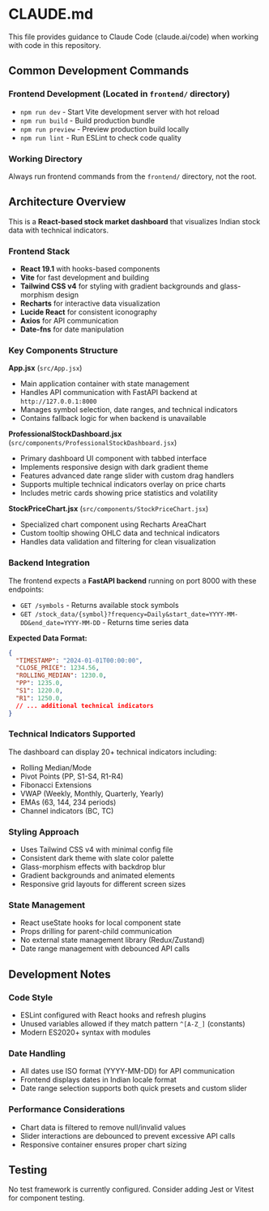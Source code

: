 # CLAUDE.md

This file provides guidance to Claude Code (claude.ai/code) when working with code in this repository.

## Common Development Commands

### Frontend Development (Located in `frontend/` directory)
- `npm run dev` - Start Vite development server with hot reload
- `npm run build` - Build production bundle  
- `npm run preview` - Preview production build locally
- `npm run lint` - Run ESLint to check code quality

### Working Directory
Always run frontend commands from the `frontend/` directory, not the root.

## Architecture Overview

This is a **React-based stock market dashboard** that visualizes Indian stock data with technical indicators.

### Frontend Stack
- **React 19.1** with hooks-based components
- **Vite** for fast development and building
- **Tailwind CSS v4** for styling with gradient backgrounds and glass-morphism design
- **Recharts** for interactive data visualization
- **Lucide React** for consistent iconography
- **Axios** for API communication
- **Date-fns** for date manipulation

### Key Components Structure

**App.jsx** (`src/App.jsx`)
- Main application container with state management
- Handles API communication with FastAPI backend at `http://127.0.0.1:8000`
- Manages symbol selection, date ranges, and technical indicators
- Contains fallback logic for when backend is unavailable

**ProfessionalStockDashboard.jsx** (`src/components/ProfessionalStockDashboard.jsx`)
- Primary dashboard UI component with tabbed interface
- Implements responsive design with dark gradient theme
- Features advanced date range slider with custom drag handlers
- Supports multiple technical indicators overlay on price charts
- Includes metric cards showing price statistics and volatility

**StockPriceChart.jsx** (`src/components/StockPriceChart.jsx`)  
- Specialized chart component using Recharts AreaChart
- Custom tooltip showing OHLC data and technical indicators
- Handles data validation and filtering for clean visualization

### Backend Integration

The frontend expects a **FastAPI backend** running on port 8000 with these endpoints:
- `GET /symbols` - Returns available stock symbols
- `GET /stock_data/{symbol}?frequency=Daily&start_date=YYYY-MM-DD&end_date=YYYY-MM-DD` - Returns time series data

**Expected Data Format:**
```json
{
  "TIMESTAMP": "2024-01-01T00:00:00",
  "CLOSE_PRICE": 1234.56,
  "ROLLING_MEDIAN": 1230.0,
  "PP": 1235.0,
  "S1": 1220.0,
  "R1": 1250.0,
  // ... additional technical indicators
}
```

### Technical Indicators Supported
The dashboard can display 20+ technical indicators including:
- Rolling Median/Mode
- Pivot Points (PP, S1-S4, R1-R4)
- Fibonacci Extensions
- VWAP (Weekly, Monthly, Quarterly, Yearly)  
- EMAs (63, 144, 234 periods)
- Channel indicators (BC, TC)

### Styling Approach
- Uses Tailwind CSS v4 with minimal config file
- Consistent dark theme with slate color palette
- Glass-morphism effects with backdrop blur
- Gradient backgrounds and animated elements
- Responsive grid layouts for different screen sizes

### State Management
- React useState hooks for local component state
- Props drilling for parent-child communication
- No external state management library (Redux/Zustand)
- Date range management with debounced API calls

## Development Notes

### Code Style
- ESLint configured with React hooks and refresh plugins
- Unused variables allowed if they match pattern `^[A-Z_]` (constants)
- Modern ES2020+ syntax with modules

### Date Handling
- All dates use ISO format (YYYY-MM-DD) for API communication
- Frontend displays dates in Indian locale format
- Date range selection supports both quick presets and custom slider

### Performance Considerations
- Chart data is filtered to remove null/invalid values
- Slider interactions are debounced to prevent excessive API calls
- Responsive container ensures proper chart sizing

## Testing

No test framework is currently configured. Consider adding Jest or Vitest for component testing.